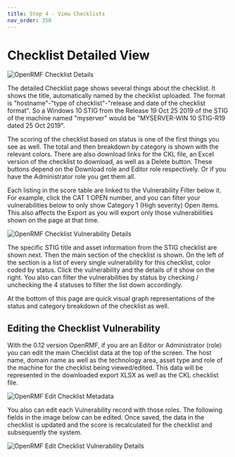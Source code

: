 ```yaml
---
title: Step 4 - View Checklists
nav_order: 350
---
```


# Checklist Detailed View

![OpenRMF Checklist Details](/assets/checklist-record.png)

The detailed Checklist page shows several things about the checklist. It shows the title, automatically named by the checklist uploaded. The format is "hostname"-"type of checklist"-"release and date of the checklist format". So a Windows 10 STIG from the Release 19 Oct 25 2019 of the STIG of the machine named "myserver" would be "MYSERVER-WIN 10 STIG-R19 dated 25 Oct 2019". 

The scoring of the checklist based on status is one of the first things you see as well. The total and then breakdown by category is shown with the relevant colors. There are also download links for the CKL file, an Excel version of the checklist to download, as well as a Delete button. These buttons depend on the Download role and Editor role respectively. Or if you have the Administrator role you get them all. 

Each listing in the score table are linked to the Vulnerability Filter below it. For example, click the CAT 1 OPEN number, and you can filter your vulnerabilities below to only show Category 1 (High severity) Open items. This also affects the Export as you will export only those vulnerabilities shown on the page at that time. 

![OpenRMF Checklist Vulnerability Details](/assets/checklist-record-detail.png)

The specific STIG title and asset information from the STIG checklist are shown next. Then the main section of the checklist is shown. On the left of the section is a list of every single vulnerability for this checklist, color coded by status. Click the vulnerability and the details of it show on the right.  You also can filter the vulnerabilities by status by checking / unchecking the 4 statuses to filter the list down accordingly.

At the bottom of this page are quick visual graph representations of the status and category breakdown of the checklist as well. 

## Editing the Checklist Vulnerability

With the 0.12 version OpenRMF, if you are an Editor or Administrator (role) you can edit the main Checklist data at the top of the screen. The host name, domain name as well as the technology area, asset type and role of the machine for the checklist being viewed/edited. This data will be represented in the downloaded export XLSX as well as the CKL checklist file.

![OpenRMF Edit Checklist Metadata](/assets/checklist-edit-asset.png)

You also can edit each Vulnerability record with those roles. The following fields in the image below can be edited. Once saved, the data in the checklist is updated and the score is recalculated for the checklist and subsequently the system. 

![OpenRMF Edit Checklist Vulnerability Details](/assets/checklist-edit-vulnerability.png)